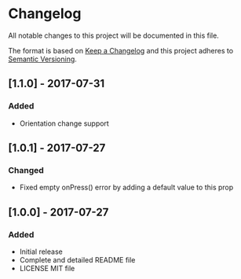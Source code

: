 # Changelog
All notable changes to this project will be documented in this file.

The format is based on [Keep a Changelog](http://keepachangelog.com/en/1.0.0/)
and this project adheres to [Semantic Versioning](http://semver.org/spec/v2.0.0.html).

## [1.1.0] - 2017-07-31
### Added
- Orientation change support

## [1.0.1] - 2017-07-27
### Changed
- Fixed empty onPress() error by adding a default value to this prop

## [1.0.0] - 2017-07-27
### Added
- Initial release
- Complete and detailed README file
- LICENSE MIT file
